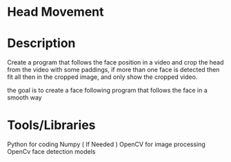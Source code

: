# Head Movement

# Description
Create a program that follows the face position in a video and crop the head from the video with some paddings, if more than one face is detected then fit all then in the cropped image, and only show the cropped video.

the goal is to create a face following program that follows the face in a smooth way

# Tools/Libraries 

Python for coding
Numpy ( If Needed )
OpenCV for image processing
OpenCv face detection models